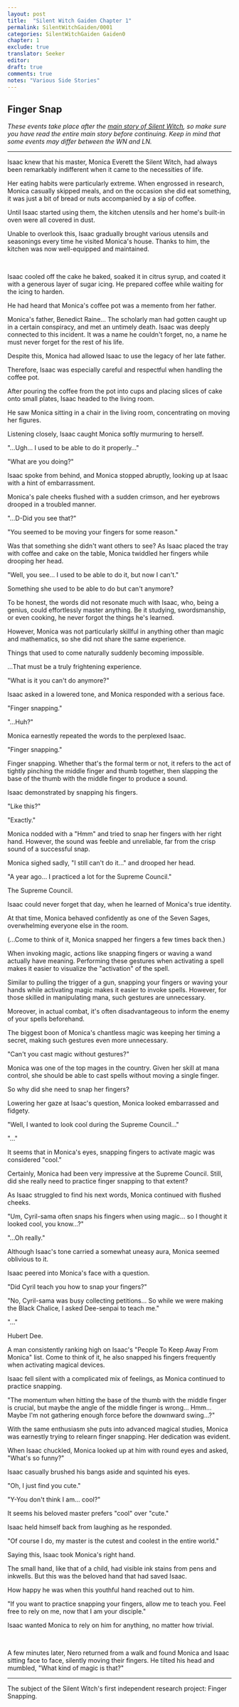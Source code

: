 ```yaml
---
layout: post
title:  "Silent Witch Gaiden Chapter 1"
permalink: SilentWitchGaiden/0001
categories: SilentWitchGaiden Gaiden0
chapter: 1
exclude: true
translator: Seeker
editor: 
draft: true
comments: true
notes: "Various Side Stories"
---
```

<h2>Finger Snap</h2>

*These events take place after the <a href="https://papersurgery.wordpress.com/novel/silent-witch/">main story of Silent Witch</a>, so make sure you have read the entire main story before continuing. Keep in mind that some events may differ between the WN and LN.*

---

Isaac knew that his master, Monica Everett the Silent Witch, had always been remarkably indifferent when it came to the necessities of life.

Her eating habits were particularly extreme. When engrossed in research, Monica casually skipped meals, and on the occasion she did eat something, it was just a bit of bread or nuts accompanied by a sip of coffee.

Until Isaac started using them, the kitchen utensils and her home's built-in oven were all covered in dust.

Unable to overlook this, Isaac gradually brought various utensils and seasonings every time he visited Monica's house. Thanks to him, the kitchen was now well-equipped and maintained.

<br/>

Isaac cooled off the cake he baked, soaked it in citrus syrup, and coated it with a generous layer of sugar icing. He prepared coffee while waiting for the icing to harden.

He had heard that Monica's coffee pot was a memento from her father.

Monica's father, Benedict Raine... The scholarly man had gotten caught up in a certain conspiracy, and met an untimely death. Isaac was deeply connected to this incident. It was a name he couldn't forget, no, a name he must never forget for the rest of his life.

Despite this, Monica had allowed Isaac to use the legacy of her late father.

Therefore, Isaac was especially careful and respectful when handling the coffee pot.

After pouring the coffee from the pot into cups and placing slices of cake onto small plates, Isaac headed to the living room.

He saw Monica sitting in a chair in the living room, concentrating on moving her figures.

Listening closely, Isaac caught Monica softly murmuring to herself.

"…Ugh… I used to be able to do it properly…"

"What are you doing?"

Isaac spoke from behind, and Monica stopped abruptly, looking up at Isaac with a hint of embarrassment.

Monica's pale cheeks flushed with a sudden crimson, and her eyebrows drooped in a troubled manner.

"…D-Did you see that?"

"You seemed to be moving your fingers for some reason."

Was that something she didn't want others to see? As Isaac placed the tray with coffee and cake on the table, Monica twiddled her fingers while drooping her head.

"Well, you see… I used to be able to do it, but now I can't."

Something she used to be able to do but can't anymore?

To be honest, the words did not resonate much with Isaac, who, being a genius, could effortlessly master anything. Be it studying, swordsmanship, or even cooking, he never forgot the things he's learned.

However, Monica was not particularly skillful in anything other than magic and mathematics, so she did not share the same experience.

Things that used to come naturally suddenly becoming impossible.

...That must be a truly frightening experience.

"What is it you can't do anymore?"

Isaac asked in a lowered tone, and Monica responded with a serious face.

"Finger snapping."

"...Huh?"

Monica earnestly repeated the words to the perplexed Isaac.

"Finger snapping."

Finger snapping. Whether that's the formal term or not, it refers to the act of tightly pinching the middle finger and thumb together, then slapping the base of the thumb with the middle finger to produce a sound.

Isaac demonstrated by snapping his fingers.

"Like this?"

"Exactly."

Monica nodded with a "Hmm" and tried to snap her fingers with her right hand. However, the sound was feeble and unreliable, far from the crisp sound of a successful snap.

Monica sighed sadly, "I still can't do it..." and drooped her head.

"A year ago... I practiced a lot for the Supreme Council."

The Supreme Council.

Isaac could never forget that day, when he learned of Monica's true identity.

At that time, Monica behaved confidently as one of the Seven Sages, overwhelming everyone else in the room.

(...Come to think of it, Monica snapped her fingers a few times back then.)

When invoking magic, actions like snapping fingers or waving a wand actually have meaning. Performing these gestures when activating a spell makes it easier to visualize the "activation" of the spell.

Similar to pulling the trigger of a gun, snapping your fingers or waving your hands while activating magic makes it easier to invoke spells. However, for those skilled in manipulating mana, such gestures are unnecessary.

Moreover, in actual combat, it's often disadvantageous to inform the enemy of your spells beforehand.

The biggest boon of Monica's chantless magic was keeping her timing a secret, making such gestures even more unnecessary.

"Can't you cast magic without gestures?"

Monica was one of the top mages in the country. Given her skill at mana control, she should be able to cast spells without moving a single finger.

So why did she need to snap her fingers?

Lowering her gaze at Isaac's question, Monica looked embarrassed and fidgety.

"Well, I wanted to look cool during the Supreme Council..."

"..."

It seems that in Monica's eyes, snapping fingers to activate magic was considered "cool."

Certainly, Monica had been very impressive at the Supreme Council. Still, did she really need to practice finger snapping to that extent?

As Isaac struggled to find his next words, Monica continued with flushed cheeks.

"Um, Cyril-sama often snaps his fingers when using magic... so I thought it looked cool, you know...?"

"...Oh really."

Although Isaac's tone carried a somewhat uneasy aura, Monica seemed oblivious to it.

Isaac peered into Monica's face with a question.

"Did Cyril teach you how to snap your fingers?"

"No, Cyril-sama was busy collecting petitions... So while we were making the Black Chalice, I asked Dee-senpai to teach me."

"..."

Hubert Dee.

A man consistently ranking high on Isaac's "People To Keep Away From Monica" list. Come to think of it, he also snapped his fingers frequently when activating magical devices.

Isaac fell silent with a complicated mix of feelings, as Monica continued to practice snapping.

"The momentum when hitting the base of the thumb with the middle finger is crucial, but maybe the angle of the middle finger is wrong... Hmm... Maybe I'm not gathering enough force before the downward swing...?"

With the same enthusiasm she puts into advanced magical studies, Monica was earnestly trying to relearn finger snapping. Her dedication was evident.

When Isaac chuckled, Monica looked up at him with round eyes and asked, "What's so funny?"

Isaac casually brushed his bangs aside and squinted his eyes.

"Oh, I just find you cute."

"Y-You don't think I am... cool?"

It seems his beloved master prefers "cool" over "cute."

Isaac held himself back from laughing as he responded.

"Of course I do, my master is the cutest and coolest in the entire world."

Saying this, Isaac took Monica's right hand.

The small hand, like that of a child, had visible ink stains from pens and inkwells. But this was the beloved hand that had saved Isaac.

How happy he was when this youthful hand reached out to him.

"If you want to practice snapping your fingers, allow me to teach you. Feel free to rely on me, now that I am your disciple."

Isaac wanted Monica to rely on him for anything, no matter how trivial.

<br/>

A few minutes later, Nero returned from a walk and found Monica and Isaac sitting face to face, silently moving their fingers. He tilted his head and mumbled, "What kind of magic is that?"

---

The subject of the Silent Witch's first independent research project: Finger Snapping.



